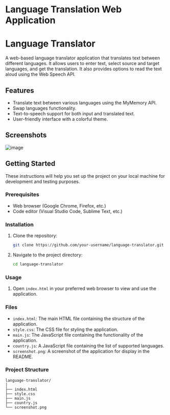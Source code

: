 # Language Translation Web Application
# Language Translator

A web-based language translator application that translates text between different languages. It allows users to enter text, select source and target languages, and get the translation. It also provides options to read the text aloud using the Web Speech API.

## Features

- Translate text between various languages using the MyMemory API.
- Swap languages functionality.
- Text-to-speech support for both input and translated text.
- User-friendly interface with a colorful theme.

## Screenshots

![image](https://github.com/user-attachments/assets/e738e990-9ebb-4af0-a805-409b585edfec)


## Getting Started

These instructions will help you set up the project on your local machine for development and testing purposes.

### Prerequisites

- Web browser (Google Chrome, Firefox, etc.)
- Code editor (Visual Studio Code, Sublime Text, etc.)

### Installation

1. Clone the repository:
    ```bash
    git clone https://github.com/your-username/language-translator.git
    ```
2. Navigate to the project directory:
    ```bash
    cd language-translator
    ```

### Usage

1. Open `index.html` in your preferred web browser to view and use the application.

### Files

- `index.html`: The main HTML file containing the structure of the application.
- `style.css`: The CSS file for styling the application.
- `main.js`: The JavaScript file containing the functionality of the application.
- `country.js`: A JavaScript file containing the list of supported languages.
- `screenshot.png`: A screenshot of the application for display in the README.

### Project Structure

```plaintext
language-translator/
│
├── index.html
├── style.css
├── main.js
├── country.js
└── screenshot.png
